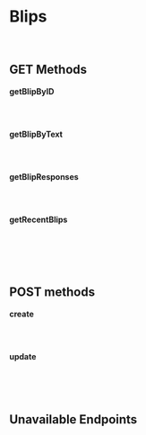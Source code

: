 # Blips


</br>

## GET Methods

**getBlipByID**



```typescript

```
</br>


**getBlipByText**



```typescript

```
</br>


**getBlipResponses**



```typescript

```
</br>


**getRecentBlips**



```typescript

```
</br>



</br>
</br>

## POST methods

**create**



```typescript

```
</br>

**update**



```typescript

```
</br>
</br>

## Unavailable Endpoints
